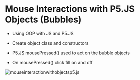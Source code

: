 # Mouse Interactions with P5.JS Objects (Bubbles)

- Using OOP with JS and P5.JS

- Create object class and constructors

- P5.JS mousePressed() used to act on the bubble objects

- On mousePressed() click fill on and off




![mouseinteractionwithobjectsp5.js](assets/bubble.gif)